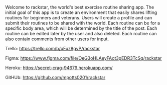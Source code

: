 Welcome to rackstar, the world's best exercise routine sharing app.  The initial goal of this app is to create an environment that easily shares lifting routines for beginners and veterans.  Users will create a profile and can submit their routines to be shared with the world.  Each routine can be for a specific body area, which will be determined by the title of the post. Each routine can be edited later by the user and also deleted.  Each routine can also contain comments from other users for input.   

Trello: https://trello.com/b/uFuz8gvP/rackstar

Figma: https://www.figma.com/file/OeG3oHLAeyFAot3pEDR3TcSq/rackstar

Heroku: 
https://secret-crag-94679.herokuapp.com/

GitHUb: 
https://github.com/mpotts0201/rackstar